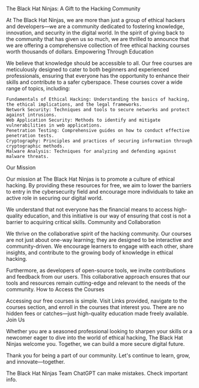 The Black Hat Ninjas: A Gift to the Hacking Community

At The Black Hat Ninjas, we are more than just a group of ethical hackers and developers—we are a community dedicated to fostering knowledge, innovation, and security in the digital world. In the spirit of giving back to the community that has given us so much, we are thrilled to announce that we are offering a comprehensive collection of free ethical hacking courses worth thousands of dollars.
Empowering Through Education

We believe that knowledge should be accessible to all. Our free courses are meticulously designed to cater to both beginners and experienced professionals, ensuring that everyone has the opportunity to enhance their skills and contribute to a safer cyberspace. These courses cover a wide range of topics, including:

    Fundamentals of Ethical Hacking: Understanding the basics of hacking, the ethical implications, and the legal frameworks.
    Network Security: Techniques and tools to secure networks and protect against intrusions.
    Web Application Security: Methods to identify and mitigate vulnerabilities in web applications.
    Penetration Testing: Comprehensive guides on how to conduct effective penetration tests.
    Cryptography: Principles and practices of securing information through cryptographic methods.
    Malware Analysis: Techniques for analyzing and defending against malware threats.

Our Mission

Our mission at The Black Hat Ninjas is to promote a culture of ethical hacking. By providing these resources for free, we aim to lower the barriers to entry in the cybersecurity field and encourage more individuals to take an active role in securing our digital world.

We understand that not everyone has the financial means to access high-quality education, and this initiative is our way of ensuring that cost is not a barrier to acquiring critical skills.
Community and Collaboration

We thrive on the collaborative spirit of the hacking community. Our courses are not just about one-way learning; they are designed to be interactive and community-driven. We encourage learners to engage with each other, share insights, and contribute to the growing body of knowledge in ethical hacking.

Furthermore, as developers of open-source tools, we invite contributions and feedback from our users. This collaborative approach ensures that our tools and resources remain cutting-edge and relevant to the needs of the community.
How to Access the Courses

Accessing our free courses is simple. Visit Links provided, navigate to the courses section, and enroll in the courses that interest you. There are no hidden fees or catches—just high-quality education made freely available.
Join Us

Whether you are a seasoned professional looking to sharpen your skills or a newcomer eager to dive into the world of ethical hacking, The Black Hat Ninjas welcome you. Together, we can build a more secure digital future.

Thank you for being a part of our community. Let's continue to learn, grow, and innovate—together.

The Black Hat Ninjas Team
ChatGPT can make mistakes. Check important info.
